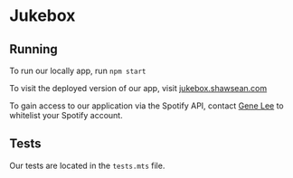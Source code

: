 # Jukebox
## Running
To run our locally app, run `npm start`

To visit the deployed version of our app, visit [jukebox.shawsean.com](https://jukebox.shawsean.com/)

To gain access to our application via the Spotify API, contact [Gene Lee](genelee@college.harvard.edu) to whitelist your Spotify account.

## Tests
Our tests are located in the `tests.mts` file.